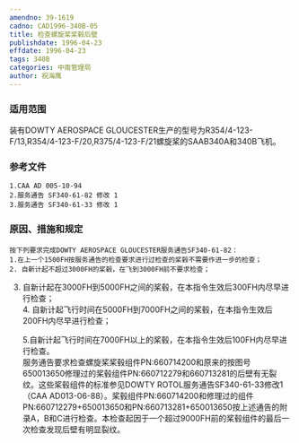 ```yaml
---
amendno: 39-1619  
cadno: CAD1996-340B-05  
title: 检查螺旋桨桨毂后壁  
publishdate: 1996-04-23  
effdate: 1996-04-23  
tags: 340B  
categories: 中南管理局  
author: 祝海鹰  
---
```

  
### 适用范围  
装有DOWTY AEROSPACE GLOUCESTER生产的型号为R354/4-123-F/13,R354/4-123-F/20,R375/4-123-F/21螺旋桨的SAAB340A和340B飞机。  
  
<!--more-->  
### 参考文件  
    1.CAA AD 005-10-94  
    2.服务通告 SF340-61-82 修改 1  
    3.服务通告 SF340-61-33 修改 1  
  
### 原因、措施和规定  
    按下列要求完成DOWTY AEROSPACE GLOUCESTER服务通告SF340-61-82：  
    1.在上一个1500FH按服务通告的检查要求进行过检查的桨毂不需要作进一步的检查；  
    2. 自新计起不超过3000FH的桨毂，在飞到3000FH前不要求检查；  
 3. 自新计起在3000FH到5000FH之间的桨毂，在本指令生效后300FH内尽早进行检查；  
    4. 自新计起飞行时间在5000FH到7000FH之间的桨毂，在本指令生效后200FH内尽早进行检查；  
  
  
    5.自新计起飞行时间在7000FH以上的桨毂，在本指令生效后100FH内尽早进行检查。  
    服务通告要求检查螺旋桨桨毂组件PN:660714200和原来的按图号650013650修理过的桨毂组件PN:660712279和660713281的后壁有无裂纹。这些桨毂组件的标准参见DOWTY ROTOL服务通告SF340-61-33修改1（CAA AD013-06-88）。桨毂组件PN:660714200和修理过的组件PN:660712279+650013650和PN:660713281+650013650按上述通告的附录A，B和C进行检查。本检查起因于一个超过9000FH前的桨毂组件的最后一次检查发现后壁有明显裂纹。  
